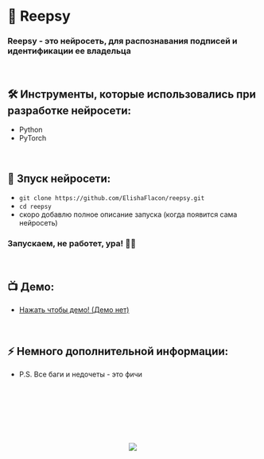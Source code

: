 <h1> 
     💜 Reepsy
</h1>

<h3>
Reepsy - это нейросеть, для распознавания подписей и идентификации ее владельца
</h3>


</br>



<h2>
🛠️ Инструменты, которые использовались при разработке нейросети:
</h2>

- Python
- PyTorch



</br>



<h2>
  🚀 Зпуск нейросети:
</h2>

- `git clone https://github.com/ElishaFlacon/reepsy.git`
- `cd reepsy`
- скоро добавлю полное описание запуска (когда появится сама нейросеть)

<h3>
    Запускаем, не работет, ура! 🗿🚬
</h3>



</br>



<h2>
 📺 Демо:
</h2>

- <a href="https://elishaflacon.github.io/">Нажать чтобы демо! (Демо нет)</a>



</br>



<h2>
⚡ Немного дополнительной информации:
</h2>

- P.S. Все баги и недочеты - это фичи




<br/>
<br/>
<br/>
<br/>
<br/>
<br/>



<p align="center">
  <img src="https://capsule-render.vercel.app/api?type=waving&color=d179b8&height=64&section=footer"/>
</p>
